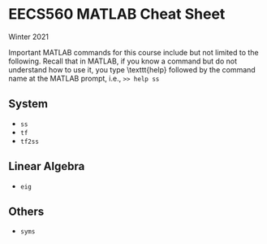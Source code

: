 # EECS560 MATLAB Cheat Sheet
Winter 2021

Important MATLAB commands for this course include but not limited to the following. Recall that in MATLAB, if you know a command but do not understand how to use it, you type \texttt{help} followed by the command name at the MATLAB prompt, i.e.,
`>> help ss`

## System
- `ss`
- `tf`
- `tf2ss`

## Linear Algebra
- `eig`

## Others
- `syms`
